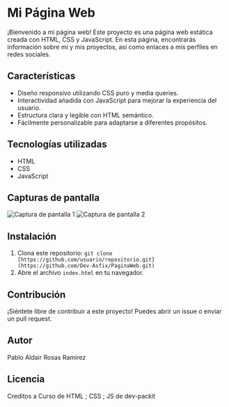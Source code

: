 # Mi Página Web

¡Bienvenido a mi página web! Este proyecto es una página web estática creada con HTML, CSS y JavaScript. En esta página, encontrarás información sobre mí y mis proyectos, así como enlaces a mis perfiles en redes sociales.

## Características

- Diseño responsivo utilizando CSS puro y media queries.
- Interactividad añadida con JavaScript para mejorar la experiencia del usuario.
- Estructura clara y legible con HTML semántico.
- Fácilmente personalizable para adaptarse a diferentes propósitos.

## Tecnologías utilizadas

- HTML
- CSS
- JavaScript

## Capturas de pantalla

![Captura de pantalla 1](screenshots/screenshot1.png)
![Captura de pantalla 2](screenshots/screenshot2.png)

## Instalación

1. Clona este repositorio: `git clone [https://github.com/usuario/repositorio.git](https://github.com/Dev-Asfix/PaginaWeb.git)`
2. Abre el archivo `index.html` en tu navegador.

## Contribución

¡Siéntete libre de contribuir a este proyecto! Puedes abrir un issue o enviar un pull request.

## Autor

Pablo Aldair Rosas Ramirez

## Licencia

Creditos a Curso de HTML ; CSS ; JS de dev-packit
